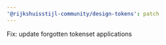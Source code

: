 ```yaml
---
'@rijkshuisstijl-community/design-tokens': patch
---
```


Fix: update forgotten tokenset applications
